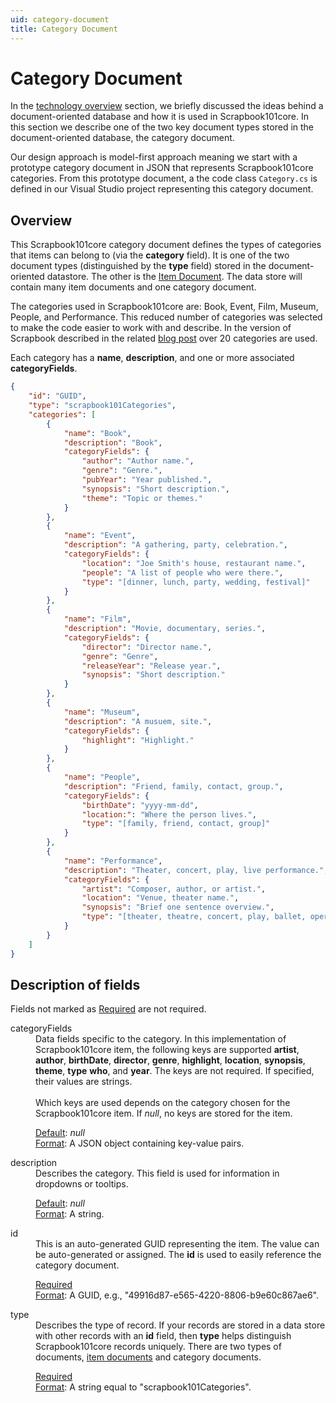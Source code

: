 ```yaml
---
uid: category-document
title: Category Document
---
```

# Category Document

In the [technology overview][tn] section, we briefly discussed the ideas behind a document-oriented database and how it is used in Scrapbook101core. In this section we describe one of the two key document types stored in the document-oriented database, the category document.

Our design approach is model-first approach meaning we start with a prototype category document in JSON that represents Scrapbook101core categories. From this prototype document, a the code class `Category.cs` is defined in our Visual Studio project representing this category document.

## Overview

This Scrapbook101core category document defines the types of categories that items can belong to (via the **category** field). It is one of the two document types (distinguished by the **type** field) stored in the document-oriented datastore. The other is the [Item Document][item]. The data store will contain many item documents and one category document.

The categories used in Scrapbook101core are: Book, Event, Film, Museum, People, and Performance. This reduced number of categories was selected to make the code easier to work with and describe. In the version of Scrapbook described in the related [blog post][blog] over 20 categories are used. 

Each category has a **name**, **description**, and one or more associated **categoryFields**. 

```json
{
    "id": "GUID",
    "type": "scrapbook101Categories",
    "categories": [
        {
            "name": "Book",
            "description": "Book",
            "categoryFields": {
                "author": "Author name.",
                "genre": "Genre.",
                "pubYear": "Year published.",
                "synopsis": "Short description.",
                "theme": "Topic or themes."
            }
        },
        {
            "name": "Event",
            "description": "A gathering, party, celebration.",
            "categoryFields": {
                "location": "Joe Smith's house, restaurant name.",
                "people": "A list of people who were there.",
                "type": "[dinner, lunch, party, wedding, festival]"
            }
        },
        {
            "name": "Film",
            "description": "Movie, documentary, series.",
            "categoryFields": {
                "director": "Director name.",
                "genre": "Genre",
                "releaseYear": "Release year.",
                "synopsis": "Short description."
            }
        },
        {
            "name": "Museum",
            "description": "A musuem, site.",
            "categoryFields": {
                "highlight": "Highlight."
            }
        },
        {
            "name": "People",
            "description": "Friend, family, contact, group.",
            "categoryFields": {
                "birthDate": "yyyy-mm-dd",
                "location:": "Where the person lives.",
                "type": "[family, friend, contact, group]"
            }
        },
        {
            "name": "Performance",
            "description": "Theater, concert, play, live performance.",
            "categoryFields": {
                "artist": "Composer, author, or artist.",
                "location": "Venue, theater name.",
                "synopsis": "Brief one sentence overview.",
                "type": "[theater, theatre, concert, play, ballet, opera, dance]"
            }
        }
    ]
}
```

## Description of fields

Fields not marked as <u>Required</u> are not required.

<dl class="deflist">
    <dt>categoryFields</dt>
    <dd>Data fields specific to the category. In this implementation of Scrapbook101core item, the following keys are supported
    <strong>artist</strong>, <strong>author</strong>, <strong>birthDate</strong>, <strong>director</strong>, 
    <strong>genre</strong>, <strong>highlight</strong>, <strong>location</strong>, 
    <strong>synopsis</strong>, <strong>theme</strong>, <strong>type</strong> <strong>who</strong>, and <strong>year</strong>. The keys are not required. If specified, their values are strings.
    <br/><br/>
    Which keys are used depends on the category chosen for the Scrapbook101core item. If <i>null</i>, no keys are stored for the item.
    <p class="inset">
        <u>Default</u>: <i>null</i>
        <br/>
        <u>Format</u>: A JSON object containing key-value pairs. 
    </p>
    </dd>
    <dt>description</dt>
    <dd>Describes the category. This field is used for information in dropdowns or tooltips.
    <p class="inset">
        <u>Default</u>: <i>null</i>
        <br/>
        <u>Format</u>: A string.
    </p>
    </dd>
    <dt>id</dt>
    <dd>This is an auto-generated GUID representing the item. The value can be auto-generated or assigned. 
    The <strong>id</strong> is used to easily reference the category document.
    <p class="inset">
        <u>Required</u>
        <br/>
        <u>Format</u>: A GUID, e.g., "49916d87-e565-4220-8806-b9e60c867ae6".
    </p>
    </dd>
    <dt>type</dt>
    <dd>Describes the type of record. If your records are stored in a data store with other records with
        an <strong>id</strong> field, then <strong>type</strong> helps distinguish Scrapbook101core records uniquely.
        There are two types of documents, <a href="/item-document">item documents</a> and category documents.
    <p class="inset">
        <u>Required</u>
        <br/>
        <u>Format</u>: A string equal to "scrapbook101Categories".
    </p>
    </dd>
</dl>

[tn]: technology-overview.md
[item]: item-document.md
[blog]: http://blog.travelmarx.com/2017/12/a-personal-information-management-system-introducing-scrapbook.html